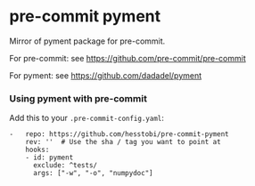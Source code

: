 # pre-commit pyment

Mirror of pyment package for pre-commit.

For pre-commit: see https://github.com/pre-commit/pre-commit

For pyment: see https://github.com/dadadel/pyment


### Using pyment with pre-commit

Add this to your `.pre-commit-config.yaml`:

    -   repo: https://github.com/hesstobi/pre-commit-pyment
        rev: ''  # Use the sha / tag you want to point at
        hooks:
        - id: pyment
          exclude: ^tests/
          args: ["-w", "-o", "numpydoc"]
